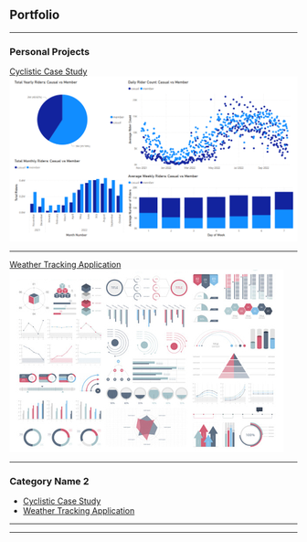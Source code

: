 ## Portfolio

---

### Personal Projects 

[Cyclistic Case Study](https://github.com/mbdetering/cyclistic_case_study/edit/main/README.md)
<img src="images/thumbail.png?raw=true"/>

---
[Weather Tracking Application](/pdf/sample_presentation.pdf)
<img src="images/dummy_thumbnail.jpg?raw=true"/>

---

### Category Name 2

- [Cyclistic Case Study](http://example.com/)
- [Weather Tracking Application](http://example.com/)

---




---

